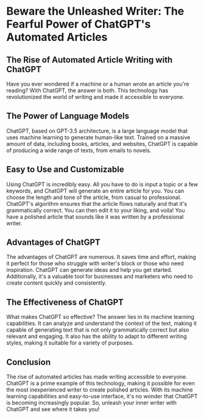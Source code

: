 # Beware the Unleashed Writer: The Fearful Power of ChatGPT's Automated Articles


    

## The Rise of Automated Article Writing with ChatGPT

Have you ever wondered if a machine or a human wrote an article you're reading? With ChatGPT, the answer is both. This technology has revolutionized the world of writing and made it accessible to everyone.

## The Power of Language Models

ChatGPT, based on GPT-3.5 architecture, is a large language model that uses machine learning to generate human-like text. Trained on a massive amount of data, including books, articles, and websites, ChatGPT is capable of producing a wide range of texts, from emails to novels.

## Easy to Use and Customizable

Using ChatGPT is incredibly easy. All you have to do is input a topic or a few keywords, and ChatGPT will generate an entire article for you. You can choose the length and tone of the article, from casual to professional. ChatGPT's algorithm ensures that the article flows naturally and that it's grammatically correct. You can then edit it to your liking, and voila! You have a polished article that sounds like it was written by a professional writer.

## Advantages of ChatGPT

The advantages of ChatGPT are numerous. It saves time and effort, making it perfect for those who struggle with writer's block or those who need inspiration. ChatGPT can generate ideas and help you get started. Additionally, it's a valuable tool for businesses and marketers who need to create content quickly and consistently.

## The Effectiveness of ChatGPT

What makes ChatGPT so effective? The answer lies in its machine learning capabilities. It can analyze and understand the context of the text, making it capable of generating text that is not only grammatically correct but also relevant and engaging. It also has the ability to adapt to different writing styles, making it suitable for a variety of purposes.

## Conclusion

The rise of automated articles has made writing accessible to everyone. ChatGPT is a prime example of this technology, making it possible for even the most inexperienced writer to create polished articles. With its machine learning capabilities and easy-to-use interface, it's no wonder that ChatGPT is becoming increasingly popular. So, unleash your inner writer with ChatGPT and see where it takes you!


